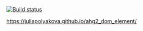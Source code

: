 [![Build status](https://ci.appveyor.com/api/projects/status/1lidfpa4u2kvslim?svg=true)](https://ci.appveyor.com/project/juliapolyakova/ahg2-dom-element)

https://juliapolyakova.github.io/ahg2_dom_element/
